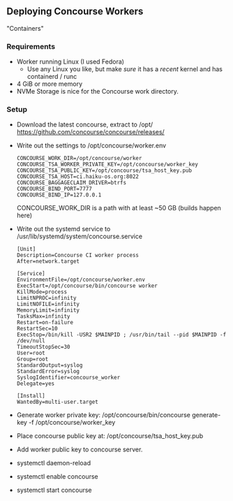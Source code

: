 ## Deploying Concourse Workers

"Containers"

### Requirements

  * Worker running Linux (I used Fedora)
    * Use any Linux you like, but make *sure* it has a *recent* kernel and has containerd / runc
  * 4 GiB or more memory
  * NVMe Storage is nice for the Concourse work directory.

### Setup

  * Download the latest concourse, extract to /opt/
    https://github.com/concourse/concourse/releases/
  * Write out the settings to /opt/concourse/worker.env
    ```
    CONCOURSE_WORK_DIR=/opt/concourse/worker
    CONCOURSE_TSA_WORKER_PRIVATE_KEY=/opt/concourse/worker_key
    CONCOURSE_TSA_PUBLIC_KEY=/opt/concourse/tsa_host_key.pub
    CONCOURSE_TSA_HOST=ci.haiku-os.org:8022
    CONCOURSE_BAGGAGECLAIM_DRIVER=btrfs
    CONCOURSE_BIND_PORT=7777
    CONCOURSE_BIND_IP=127.0.0.1
    ```
    CONCOURSE_WORK_DIR is a path with at least ~50 GB (builds happen here)

  * Write out the systemd service to /usr/lib/systemd/system/concourse.service
    ```
    [Unit]
    Description=Concourse CI worker process
    After=network.target
    
    [Service]
    EnvironmentFile=/opt/concourse/worker.env
    ExecStart=/opt/concourse/bin/concourse worker
    KillMode=process
    LimitNPROC=infinity
    LimitNOFILE=infinity
    MemoryLimit=infinity
    TasksMax=infinity
    Restart=on-failure
    RestartSec=10
    ExecStop=/bin/kill -USR2 $MAINPID ; /usr/bin/tail --pid $MAINPID -f /dev/null
    TimeoutStopSec=30
    User=root
    Group=root
    StandardOutput=syslog
    StandardError=syslog
    SyslogIdentifier=concourse_worker
    Delegate=yes
    
    [Install]
    WantedBy=multi-user.target
    ```

  * Generate worker private key:
    /opt/concourse/bin/concourse generate-key -f /opt/concourse/worker_key
  * Place concourse public key at:
    /opt/concourse/tsa_host_key.pub
  * Add worker public key to concourse server.
  
  * systemctl daemon-reload
  * systemctl enable concourse
  * systemctl start concourse
